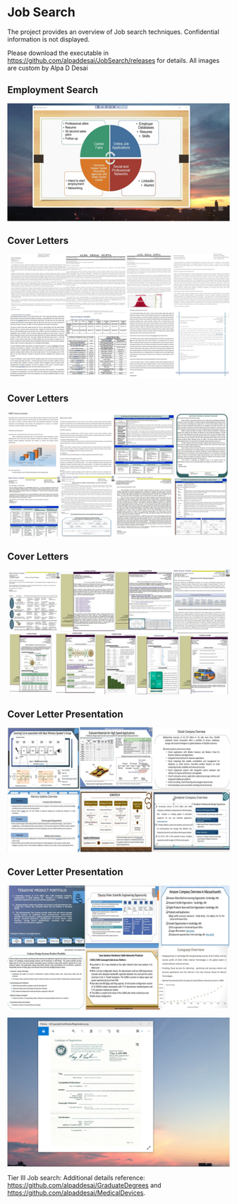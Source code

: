 # Job Search

The project provides an overview of Job search techniques. Confidential information is not displayed. 

Please download the executable in https://github.com/alpaddesai/JobSearch/releases for details. All images are custom by Alpa D Desai

## Employment Search
![image](StartEmploymentImage.jpg)

## Cover Letters 
![image](CoverLettersI.jpg)

## Cover Letters
![image](CoverLettersII.jpg)

## Cover Letters
![image](CoverLettersIII.jpg)

## Cover Letter Presentation
![image](CoverLettersPresentationI.jpg)

## Cover Letter Presentation 
![image](CoverLettersPresentationII.jpg)

![image](USCopyrightCertificate.png)

Tier III Job search: Additional details reference:  https://github.com/alpaddesai/GraduateDegrees and https://github.com/alpaddesai/MedicalDevices.

